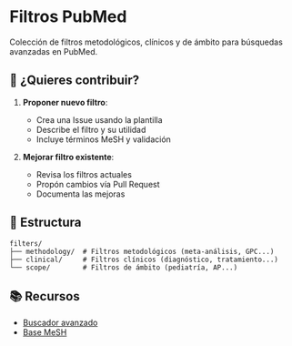 # Filtros PubMed

Colección de filtros metodológicos, clínicos y de ámbito para búsquedas avanzadas en PubMed.

## 🤝 ¿Quieres contribuir?

1. **Proponer nuevo filtro**:

   - Crea una Issue usando la plantilla
   - Describe el filtro y su utilidad
   - Incluye términos MeSH y validación

2. **Mejorar filtro existente**:
   - Revisa los filtros actuales
   - Propón cambios vía Pull Request
   - Documenta las mejoras

## 📂 Estructura

```
filters/
├── methodology/  # Filtros metodológicos (meta-análisis, GPC...)
├── clinical/     # Filtros clínicos (diagnóstico, tratamiento...)
└── scope/        # Filtros de ámbito (pediatría, AP...)
```

## 📚 Recursos

- [Buscador avanzado](https://ernestobarrera.github.io/t/pubmed.html)
- [Base MeSH](https://www.ncbi.nlm.nih.gov/mesh)

